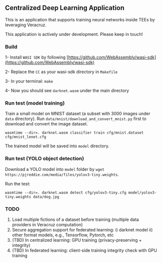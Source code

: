 ## Centralized Deep Learning Application

This is an application that supports training neural networks inside TEEs by leveraging Veracruz. 

This application is actively under development. Please keep in touch!

### Build

1- Install `WASI SDK` by following [https://github.com/WebAssembly/wasi-sdk](https://github.com/WebAssembly/wasi-sdk)

2- Replace the `CC` as your wasi-sdk directory in `Makefile`

3- In your terminal: `make`

4- Now you should see `darknet.wasm` under the main directory

### Run test (model training)

Train a small model on MNIST dataset (a subset with 3000 images under `data` directory). Run `data/mnist/download_and_convert_mnist.py` first to download and convert the image dataset.

```
wasmtime --dir=. darknet.wasm classifier train cfg/mnist.dataset cfg/mnist_lenet.cfg
```

The trained model will be saved into `model` directory.

### Run test (YOLO object detection)

Download a YOLO model into `model` folder by `wget https://pjreddie.com/media/files/yolov3-tiny.weights`.

Run the test:

```
wasmtime --dir=. darknet.wasm detect cfg/yolov3-tiny.cfg model/yolov3-tiny.weights data/dog.jpg
```

### TODO
1. Load multiple fictions of a dataset before training (multiple data providers in Veracruz computation)
2. Secure aggregation support for federated learning: i) darknet model ii) other format models, e.g., Tensorflow, Pytorch, etc
3. (TBD) In centralized learning: GPU training (privacy-preserving + integrity)
3. (TBD) In federated learning: client-side training integrity check with GPU training

